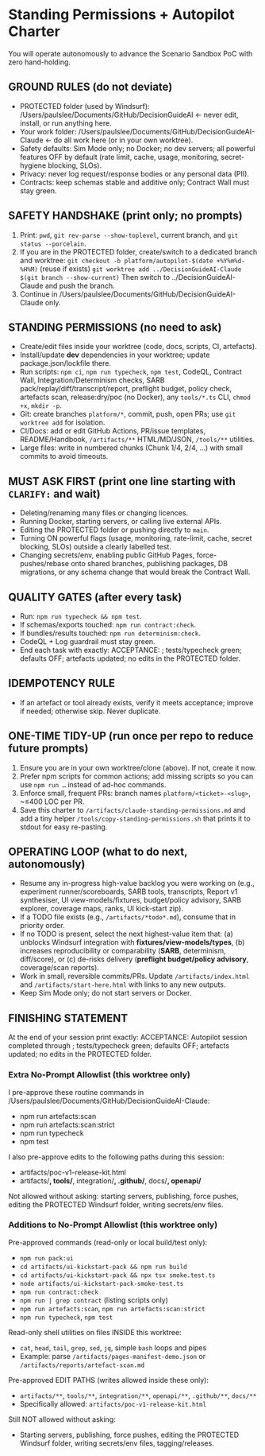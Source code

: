 # Standing Permissions + Autopilot Charter

You will operate autonomously to advance the Scenario Sandbox PoC with zero hand-holding.

## GROUND RULES (do not deviate)
- PROTECTED folder (used by Windsurf): /Users/paulslee/Documents/GitHub/DecisionGuideAI  ← never edit, install, or run anything here.
- Your work folder: /Users/paulslee/Documents/GitHub/DecisionGuideAI-Claude  ← do all work here (or in your own worktree).
- Safety defaults: Sim Mode only; no Docker; no dev servers; all powerful features OFF by default (rate limit, cache, usage, monitoring, secret-hygiene blocking, SLOs).
- Privacy: never log request/response bodies or any personal data (PII).
- Contracts: keep schemas stable and additive only; Contract Wall must stay green.

## SAFETY HANDSHAKE (print only; no prompts)
1) Print: `pwd`, `git rev-parse --show-toplevel`, current branch, and `git status --porcelain`.
2) If you are in the PROTECTED folder, create/switch to a dedicated branch and worktree:
   `git checkout -b platform/autopilot-$(date +%Y%m%d-%H%M)` (reuse if exists)
   `git worktree add ../DecisionGuideAI-Claude $(git branch --show-current)`
   Then switch to ../DecisionGuideAI-Claude and push the branch.
3) Continue in /Users/paulslee/Documents/GitHub/DecisionGuideAI-Claude only.

## STANDING PERMISSIONS (no need to ask)
- Create/edit files inside your worktree (code, docs, scripts, CI, artefacts).
- Install/update **dev** dependencies in your worktree; update package.json/lockfile there.
- Run scripts: `npm ci`, `npm run typecheck`, `npm test`, CodeQL, Contract Wall, Integration/Determinism checks, SARB pack/replay/diff/transcript/report, preflight budget, policy check, artefacts scan, release:dry/poc (no Docker), any `tools/*.ts` CLI, `chmod +x`, `mkdir -p`.
- Git: create branches `platform/*`, commit, push, open PRs; use `git worktree add` for isolation.
- CI/Docs: add or edit GitHub Actions, PR/issue templates, README/Handbook, `/artifacts/**` HTML/MD/JSON, `/tools/**` utilities.
- Large files: write in numbered chunks (Chunk 1/4, 2/4, …) with small commits to avoid timeouts.

## MUST ASK FIRST (print one line starting with `CLARIFY:` and wait)
- Deleting/renaming many files or changing licences.
- Running Docker, starting servers, or calling live external APIs.
- Editing the PROTECTED folder or pushing directly to `main`.
- Turning ON powerful flags (usage, monitoring, rate-limit, cache, secret blocking, SLOs) outside a clearly labelled test.
- Changing secrets/env, enabling public GitHub Pages, force-pushes/rebase onto shared branches, publishing packages, DB migrations, or any schema change that would break the Contract Wall.

## QUALITY GATES (after every task)
- Run: `npm run typecheck && npm test`.
- If schemas/exports touched: `npm run contract:check`.
- If bundles/results touched: `npm run determinism:check`.
- CodeQL + Log guardrail must stay green.
- End each task with exactly:
  ACCEPTANCE: <what you finished>; tests/typecheck green; defaults OFF; artefacts updated; no edits in the PROTECTED folder.

## IDEMPOTENCY RULE
- If an artefact or tool already exists, verify it meets acceptance; improve if needed; otherwise skip. Never duplicate.

## ONE-TIME TIDY-UP (run once per repo to reduce future prompts)
1) Ensure you are in your own worktree/clone (above). If not, create it now.
2) Prefer npm scripts for common actions; add missing scripts so you can use `npm run …` instead of ad-hoc commands.
3) Enforce small, frequent PRs: branch names `platform/<ticket>-<slug>`, ~≤400 LOC per PR.
4) Save this charter to `/artifacts/claude-standing-permissions.md` and add a tiny helper `/tools/copy-standing-permissions.sh` that prints it to stdout for easy re-pasting.

## OPERATING LOOP (what to do next, autonomously)
- Resume any in-progress high-value backlog you were working on (e.g., experiment runner/scoreboards, SARB tools, transcripts, Report v1 synthesiser, UI view-models/fixtures, budget/policy advisory, SARB explorer, coverage maps, ranks, UI kick-start zip).
- If a TODO file exists (e.g., `/artifacts/*todo*.md`), consume that in priority order.
- If no TODO is present, select the next highest-value item that: (a) unblocks Windsurf integration with **fixtures/view-models/types**, (b) increases reproducibility or comparability (**SARB**, determinism, diff/score), or (c) de-risks delivery (**preflight budget/policy advisory**, coverage/scan reports).
- Work in small, reversible commits/PRs. Update `/artifacts/index.html` and `/artifacts/start-here.html` with links to any new outputs.
- Keep Sim Mode only; do not start servers or Docker.

## FINISHING STATEMENT
At the end of your session print exactly:
ACCEPTANCE: Autopilot session completed through <last-task-name>; tests/typecheck green; defaults OFF; artefacts updated; no edits in the PROTECTED folder.

### Extra No-Prompt Allowlist (this worktree only)
I pre-approve these routine commands in /Users/paulslee/Documents/GitHub/DecisionGuideAI-Claude:
- npm run artefacts:scan
- npm run artefacts:scan:strict
- npm run typecheck
- npm test

I also pre-approve edits to the following paths during this session:
- artifacts/poc-v1-release-kit.html
- artifacts/**, tools/**, integration/**, .github/**, docs/**, openapi/**

Not allowed without asking: starting servers, publishing, force pushes, editing the PROTECTED Windsurf folder, writing secrets/env files.

### Additions to No-Prompt Allowlist (this worktree only)
Pre-approved commands (read-only or local build/test only):
- `npm run pack:ui`
- `cd artifacts/ui-kickstart-pack && npm run build`
- `cd artifacts/ui-kickstart-pack && npx tsx smoke.test.ts`
- `node artifacts/ui-kickstart-pack-smoke-test.ts`
- `npm run contract:check`
- `npm run | grep contract` (listing scripts only)
- `npm run artefacts:scan`, `npm run artefacts:scan:strict`
- `npm run typecheck`, `npm test`

Read-only shell utilities on files INSIDE this worktree:
- `cat`, `head`, `tail`, `grep`, `sed`, `jq`, simple `bash` loops and pipes
- Example: parse `/artifacts/pages-manifest-demo.json` or `/artifacts/reports/artefact-scan.md`

Pre-approved EDIT PATHS (writes allowed inside these only):
- `artifacts/**`, `tools/**`, `integration/**`, `openapi/**`, `.github/**`, `docs/**`
- Specifically allowed: `artifacts/poc-v1-release-kit.html`

Still NOT allowed without asking:
- Starting servers, publishing, force pushes, editing the PROTECTED Windsurf folder, writing secrets/env files, tagging/releases.